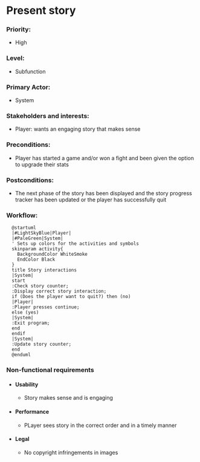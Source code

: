 # Present story

### Priority:
- High 
### Level:
- Subfunction
### Primary Actor:
- System
### Stakeholders and interests:
- Player: wants an engaging story that makes sense
### Preconditions:
- Player has started a game and/or won a fight and been given the option to upgrade their stats
### Postconditions:
- The next phase of the story has been displayed and the story progress tracker has been updated or the player has successfully quit
### Workflow:
  ```plantuml
    @startuml
    |#LightSkyBlue|Player|
    |#PaleGreen|System|
    ' Sets up colors for the activities and symbols
    skinparam activity{
      BackgroundColor WhiteSmoke
      EndColor Black
    }
    title Story interactions
    |System|
    start
    :Check story counter;
    :Display correct story interaction;
    if (Does the player want to quit?) then (no)
    |Player|
    :Player presses continue;
    else (yes)
    |System|
    :Exit program;
    end
    endif
    |System|
    :Update story counter;
    end
    @enduml
  ```

### Non-functional requirements
- #### Usability
  - Story makes sense and is engaging
- #### Performance
  - PLayer sees story in the correct order and in a timely manner
- #### Legal
  - No copyright infringements in images